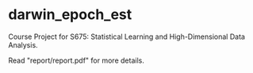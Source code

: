 # darwin_epoch_est

Course Project for S675: Statistical Learning and High-Dimensional Data Analysis.

Read "report/report.pdf" for more details.
